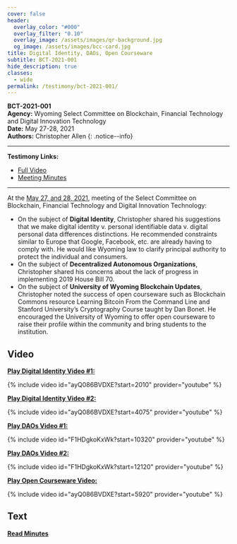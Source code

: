 ```yaml
---
cover: false
header:
  overlay_color: "#000"
  overlay_filter: "0.10"
  overlay_image: /assets/images/qr-background.jpg
  og_image: /assets/images/bcc-card.jpg
title: Digital Identity, DAOs, Open Courseware
subtitle: BCT-2021-001
hide_description: true
classes:
  - wide
permalink: /testimony/bct-2021-001/
---
```


**BCT-2021-001**<br>
**Agency:** Wyoming Select Committee on Blockchain, Financial Technology and Digital Innovation Technology<br>
**Date:** May 27-28, 2021<br>
**Authors:** Christopher Allen
{: .notice--info}

---

**Testimony Links:**
  * [Full Video](https://www.youtube.com/watch?v=ayQ086BVDXE)
  * [Meeting Minutes](https://wyoleg.gov/InterimCommittee/2021/S19-20210527MeetingMinutes.pdf)

---

At the [May 27, and 28, 2021](https://wyoleg.gov/InterimCommittee/2021/S19-20210527MeetingMinutes.pdf), meeting of the Select Committee on Blockchain, Financial Technology and Digital Innovation Technology:
* On the subject of **Digital Identity**, Christopher shared his suggestions that we make digital identity v. personal identifiable data v. digital personal data differences distinctions. He recommended constraints similar to Europe that Google, Facebook, etc. are already having to comply with. He would like Wyoming law to clarify principal authority to protect the individual and consumers. 
* On the subject of **Decentralized Autonomous Organizations**, Christopher shared his concerns about the lack of progress in implementing 2019 House Bill 70. 
* On the subject of **University of Wyoming Blockchain Updates**, Christopher noted the success of open courseware such as Blockchain Commons resource Learning Bitcoin From the Command Line and Stanford University’s Cryptography Course taught by Dan Bonet. He encouraged the University of Wyoming to offer open courseware to raise their profile within the community and bring students to the institution.

## Video

[**Play Digital Identity Video #1:**](https://www.youtube.com/watch?v=ayQ086BVDXE&t=2010s)

{% include video id="ayQ086BVDXE?start=2010" provider="youtube" %}

[**Play Digital Identity Video #2:**](https://www.youtube.com/watch?v=ayQ086BVDXE&t=4075s)

{% include video id="ayQ086BVDXE?start=4075" provider="youtube" %}

[**Play DAOs Video #1:**](https://www.youtube.com/watch?v=F1HDgkoKxWk&t=10320s)

{% include video id="F1HDgkoKxWk?start=10320" provider="youtube" %}

[**Play DAOs Video #2:**](https://www.youtube.com/watch?v=F1HDgkoKxWk&t=12120s)

{% include video id="F1HDgkoKxWk?start=12120" provider="youtube" %}

[**Play Open Courseware Video:**](https://www.youtube.com/watch?v=ayQ086BVDXE&t=5920s)

{% include video id="ayQ086BVDXE?start=5920" provider="youtube" %}

## Text

<a href="https://wyoleg.gov/InterimCommittee/2021/S19-20210527MeetingMinutes.pdf"><b>Read Minutes</b></a>
